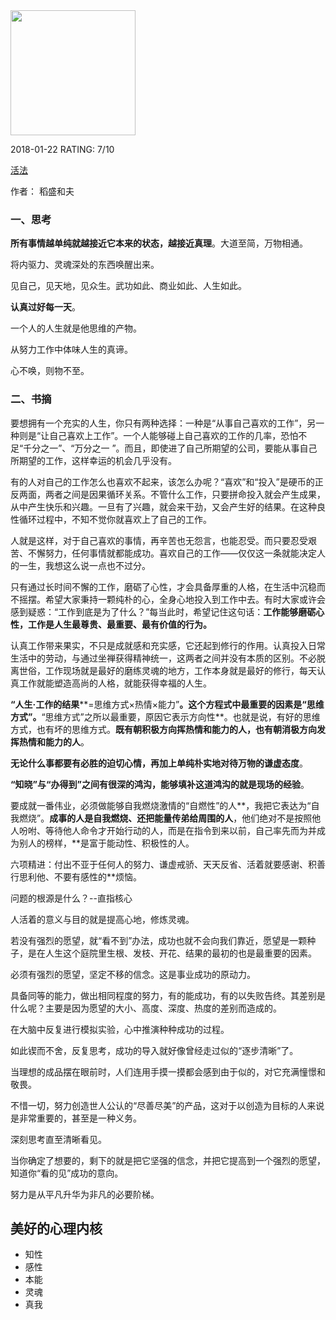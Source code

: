 

<img src="https://images-cn.ssl-images-amazon.com/images/I/41VPlEIMonL.jpg" width="200" />



2018-01-22 RATING:  7/10



[活法](https://www.amazon.cn/dp/B007QJEZEA)



作者： 稻盛和夫



### 一、思考

**所有事情越单纯就越接近它本来的状态，越接近真理**。大道至简，万物相通。

将内驱力、灵魂深处的东西唤醒出来。

见自己，见天地，见众生。武功如此、商业如此、人生如此。

**认真过好每一天**。

一个人的人生就是他思维的产物。

从努力工作中体味人生的真谛。

心不唤，则物不至。





### 二、书摘



要想拥有一个充实的人生，你只有两种选择：一种是“从事自己喜欢的工作”，另一种则是“让自己喜欢上工作”。一个人能够碰上自己喜欢的工作的几率，恐怕不足“千分之一”、“万分之一 ”。而且，即使进了自己所期望的公司，要能从事自己所期望的工作，这样幸运的机会几乎没有。



有的人对自己的工作怎么也喜欢不起来，该怎么办呢？“喜欢”和“投入”是硬币的正反两面，两者之间是因果循环关系。不管什么工作，只要拼命投入就会产生成果，从中产生快乐和兴趣。一旦有了兴趣，就会来干劲，又会产生好的结果。在这种良性循环过程中，不知不觉你就喜欢上了自己的工作。



人就是这样，对于自己喜欢的事情，再辛苦也无怨言，也能忍受。而只要忍受艰苦、不懈努力，任何事情就都能成功。喜欢自己的工作——仅仅这一条就能决定人的一生，我想这么说一点也不过分。



只有通过长时间不懈的工作，磨砺了心性，才会具备厚重的人格，在生活中沉稳而不摇摆。希望大家秉持一颗纯朴的心，全身心地投入到工作中去。有时大家或许会感到疑惑：“工作到底是为了什么？”每当此时，希望记住这句话：**工作能够磨砺心性，工作是人生最尊贵、最重要、最有价值的行为。**



认真工作带来果实，不只是成就感和充实感，它还起到修行的作用。认真投入日常生活中的劳动，与通过坐禅获得精神统一，这两者之间并没有本质的区别。不必脱离世俗，工作现场就是最好的磨练灵魂的地方，工作本身就是最好的修行，每天认真工作就能塑造高尚的人格，就能获得幸福的人生。



**“人生·工作的结果****=思维方式×热情×能力”**。这个方程式中最重要的因素是“思维方式”。**“思维方式”之所以最重要，原因它表示方向性**。也就是说，有好的思维方式，也有坏的思维方式。**既有朝积极方向挥热情和能力的人，也有朝消极方向发挥热情和能力的人**。



**无论什么事都要有必胜的迫切心情，再加上单纯朴实地对待万物的谦虚态度**。



**“知晓”与“办得到”之间有很深的鸿沟，能够填补这道鸿沟的就是现场的经验**。



要成就一番伟业，必须做能够自我燃烧激情的“自燃性”的人**，我把它表达为“自我燃烧”。**成事的人是自我燃烧、还把能量传弟给周围的人**，他们绝对不是按照他人吩咐、等待他人命令才开始行动的人，而是在指令到来以前，自己率先而为并成为别人的榜样，**是富于能动性、积极性的人。



六项精进：付出不亚于任何人的努力、谦虚戒骄、天天反省、活着就要感谢、积善行思利他、不要有感性的**烦恼。

问题的根源是什么？--直指核心



人活着的意义与目的就是提高心地，修炼灵魂。

若没有强烈的愿望，就“看不到”办法，成功也就不会向我们靠近，愿望是一颗种子，是在人生这个庭院里生根、发枝、开花、结果的最初的也是最重要的因素。



必须有强烈的愿望，坚定不移的信念。这是事业成功的原动力。



具备同等的能力，做出相同程度的努力，有的能成功，有的以失败告终。其差别是什么呢？主要是因为愿望的大小、高度、深度、热度的差别而造成的。



在大脑中反复进行模拟实验，心中推演种种成功的过程。



如此锲而不舍，反复思考，成功的导入就好像曾经走过似的“逐步清晰”了。



当理想的成品摆在眼前时，人们连用手摸一摸都会感到由于似的，对它充满憧憬和敬畏。



不惜一切，努力创造世人公认的“尽善尽美”的产品，这对于以创造为目标的人来说是非常重要的，甚至是一种义务。



深刻思考直至清晰看见。



当你确定了想要的，剩下的就是把它坚强的信念，并把它提高到一个强烈的愿望，知道你“看的见”成功的意向。



努力是从平凡升华为非凡的必要阶梯。



## 美好的心理内核

- 知性
- 感性
- 本能
- 灵魂
- 真我















